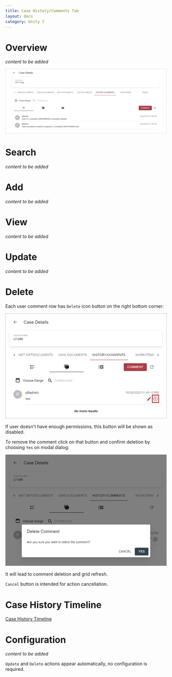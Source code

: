 ```yaml
---
title: Case History/Comments Tab
layout: docs
category: Unity 7
---
```

# Overview

*content to be added*

![history-comments-tab](history-comments-tab/images/history-comments-tab.png)

# Search

*content to be added*

# Add

*content to be added*

# View

*content to be added*

# Update

*content to be added*

# Delete

Each user comment row has `Delete` icon button on the right bottom corner:

![Delete comment](history-comments-tab/images/delete-comment.png)

If user doesn't have enough permissions, this button will be shown as disabled.

To remove the comment click on that button and confirm deletion by choosing `Yes` on modal dialog:

![Delete comment confirmation](history-comments-tab/images/delete-comment-confirmation.png)

It will lead to comment deletion and grid refresh.

`Cancel` button is intended for action cancellation.

# Case History Timeline

[Case History Timeline](case-history-timeline)

# Configuration 

*content to be added*

`Update` and `Delete` actions appear automatically, no configuration is required.